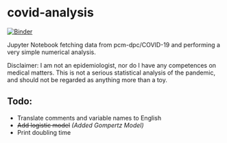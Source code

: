 # covid-analysis

[![Binder](https://mybinder.org/badge_logo.svg)](https://mybinder.org/v2/gh/rfrancesco/covid-analysis/master?filepath=covid-ita.ipynb)

Jupyter Notebook fetching data from pcm-dpc/COVID-19 and performing a very simple numerical analysis.

Disclaimer: I am not an epidemiologist, nor do I have any competences on medical matters. This is not a serious statistical analysis of the pandemic, and should not be regarded as anything more than a toy.

## Todo:
- Translate comments and variable names to English
- ~~Add logistic model~~ _(Added Gompertz Model)_
- Print doubling time
